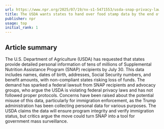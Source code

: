 ```yaml
---
url: https://www.npr.org/2025/07/19/nx-s1-5471553/usda-snap-privacy-lawsuit
title: The USDA wants states to hand over food stamp data by the end of July
publisher: npr
usage: top
initial_rank: 1
---
```

## Article summary
The U.S. Department of Agriculture (USDA) has requested that states provide detailed personal information of tens of millions of Supplemental Nutrition Assistance Program (SNAP) recipients by July 30. This data includes names, dates of birth, addresses, Social Security numbers, and benefit amounts, with non-compliant states risking loss of funds. The demand has sparked a federal lawsuit from SNAP recipients and advocacy groups, who argue the USDA is violating federal privacy laws and has not followed proper protocols. Concerns have been raised about the potential misuse of this data, particularly for immigration enforcement, as the Trump administration has been collecting personal data for various purposes. The USDA claims the data will ensure program integrity and verify immigration status, but critics argue the move could turn SNAP into a tool for government mass surveillance.
